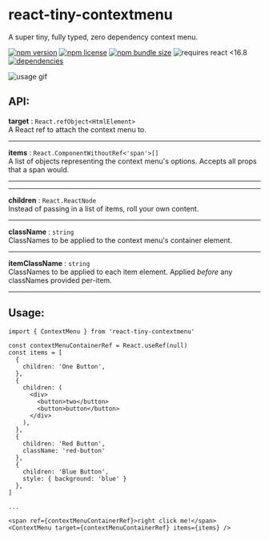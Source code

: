 # react-tiny-contextmenu

A super tiny, fully typed, zero dependency context menu.

[![npm version](https://img.shields.io/npm/v/react-tiny-contextmenu?style=flat-square)](https://www.npmjs.com/package/react-tiny-contextmenu)
[![npm license](https://img.shields.io/npm/l/react-tiny-contextmenu?style=flat-square)](https://github.com/Nfinished/react-tiny-contextmenu/blob/master/LICENSE)
[![npm bundle size](https://img.shields.io/bundlephobia/min/react-tiny-contextmenu?style=flat-square)](https://bundlephobia.com/result?p=react-tiny-contextmenu)
![requires react <16.8](https://img.shields.io/npm/dependency-version/react-tiny-contextmenu/peer/react?style=flat-square)
[![dependencies](https://img.shields.io/david/nfinished/react-tiny-contextmenu?style=flat-square)](https://david-dm.org/nfinished/react-tiny-contextmenu)


![usage gif](https://i.imgur.com/ZWpEUS1.gif)

## API:

**target** : `React.refObject<HtmlElement>`
<br/>A React ref to attach the context menu to.

---

**items** : `React.ComponentWithoutRef<'span'>[]`
<br/>A list of objects representing the context menu's options. Accepts all props that a span would.

---

---

**children** : `React.ReactNode`
<br/>Instead of passing in a list of items, roll your own content.

---

**className** : `string`
<br/>ClassNames to be applied to the context menu's container element.

---

**itemClassName** : `string`
<br/>ClassNames to be applied to each item element. Applied _before_ any classNames provided per-item.

---

## Usage:

```tsx
import { ContextMenu } from 'react-tiny-contextmenu'

const contextMenuContainerRef = React.useRef(null)
const items = [
  {
    children: 'One Button',
  },
  {
    children: (
      <div>
        <button>two</button>
        <button>button</button>
      </div>
    ),
  },
  {
    children: 'Red Button',
    className: 'red-button'
  },
  {
    children: 'Blue Button',
    style: { background: 'blue' }
  },
]

...

<span ref={contextMenuContainerRef}>right click me!</span>
<ContextMenu target={contextMenuContainerRef} items={items} />
```
